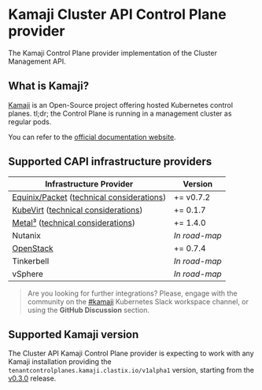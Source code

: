# Kamaji Cluster API Control Plane provider

The Kamaji Control Plane provider implementation of the Cluster Management API.

## What is Kamaji?

[Kamaji](http://github.com/clastix/kamaji) is an Open-Source project offering hosted Kubernetes control planes.
tl;dr; the Control Plane is running in a management cluster as regular pods.

You can refer to the [official documentation website](https://kamaji.clastix.io/).

## Supported CAPI infrastructure providers

| Infrastructure Provider                                                                                                                 | Version       |
|-----------------------------------------------------------------------------------------------------------------------------------------|---------------|
| [Equinix/Packet](https://github.com/kubernetes-sigs/cluster-api-provider-packet) ([technical considerations](docs/providers-packet.md)) | += v0.7.2     |
| [KubeVirt](https://github.com/kubernetes-sigs/cluster-api-provider-kubevirt) ([technical considerations](docs/providers-kubevirt.md))   | += 0.1.7      |
| [Metal³](https://github.com/metal3-io/cluster-api-provider-metal3) ([technical considerations](docs/providers-metal3.md))               | += 1.4.0      |
| Nutanix                                                                                                                                 | _In road-map_ |
| [OpenStack](https://github.com/kubernetes-sigs/cluster-api-provider-openstack)                                                          | += 0.7.4      |
| Tinkerbell                                                                                                                              | _In road-map_ |
| vSphere                                                                                                                                 | _In road-map_ |

> Are you looking for further integrations?
> Please, engage with the community on the [#kamaji](https://kubernetes.slack.com/archives/C03GLTTMWNN) Kubernetes Slack
> workspace channel, or using the **GitHub Discussion** section.

## Supported Kamaji version

The Cluster API Kamaji Control Plane provider is expecting to work with any Kamaji installation providing
the `tenantcontrolplanes.kamaji.clastix.io/v1alpha1` version, starting from
the [v0.3.0](https://github.com/clastix/kamaji/releases/tag/v0.3.0) release.
